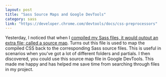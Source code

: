 ```yaml
---
layout: post
title: "Sass Source Maps and Google DevTools"
category: sass
link: "https://developer.chrome.com/devtools/docs/css-preprocessors"
---
```


Yesterday, I noticed that when I [compiled my Sass files, it would output an extra file; called a source map](http://michaellee.co/suppress-sass-source-maps/). Turns out this file is used to map the compiled CSS back to the corresponding Sass source files. This is useful in scenarios when you've got a lot of different folders and partials. I then discovered, you could use this source map file in Google DevTools. This made me happy and has helped me save time from searching through files in my project.
